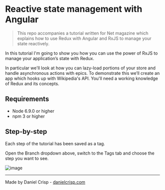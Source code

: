 # Reactive state management with Angular

> This repo accompanies a tutorial written for Net magazine which explains how
> to use Redux with Angular and RxJS to manage your state reactively.

In this tutorial I'm going to show you how you can use the power of RxJS to
manage your application’s state with Redux.

In particular we'll look at how you can lazy-load portions of your store and
handle asynchronous actions with epics. To demonstrate this we’ll create an app
which hooks up with Wikipedia's API. You'll need a working knowledge of Redux
and its concepts.

## Requirements

 - Node 6.9.0 or higher
 - npm 3 or higher

## Step-by-step

Each step of the tutorial has been saved as a tag.

Open the Branch dropdown above, switch to the Tags tab and choose the step you
want to see.

![image](https://user-images.githubusercontent.com/1104814/39257089-88c06328-48a8-11e8-8549-cd80d93c1dae.png)

---

Made by Daniel Crisp - [danielcrisp.com](https://danielcrisp.com)
